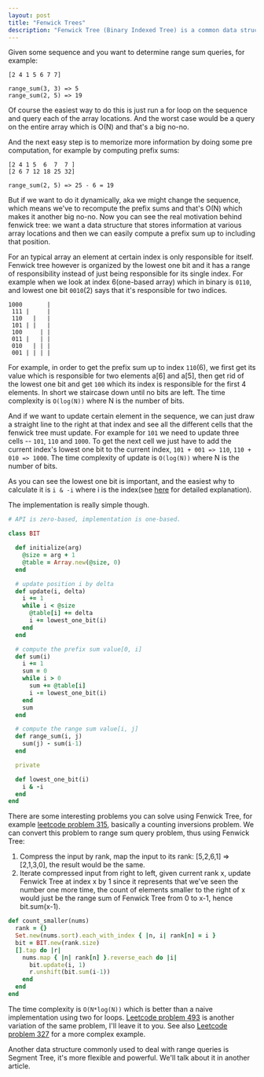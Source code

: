 ```yaml
---
layout: post
title: "Fenwick Trees"
description: "Fenwick Tree (Binary Indexed Tree) is a common data structure used to solve range sum problem. Here I provide some intuition and solves some leetcode problems with it."
---
```


Given some sequence and you want to determine range sum queries, for example:

```
[2 4 1 5 6 7 7]

range_sum(3, 3) => 5
range_sum(2, 5) => 19
```

Of course the easiest way to do this is just run a for loop on the sequence and query each of the array locations. And the worst case would be a query on the entire array which is O(N) and that's a big no-no.

And the next easy step is to memorize more information by doing some pre computation, for example by computing prefix sums:

```
[2 4 1 5  6  7  7 ]
[2 6 7 12 18 25 32]

range_sum(2, 5) => 25 - 6 = 19
```

But if we want to do it dynamically, aka we might change the sequence, which means we've to recompute the prefix sums and that's O(N) which makes it another big no-no. Now you can see the real motivation behind fenwick tree: we want a data structure that stores information at various array locations and then we can easily compute a prefix sum up to including that position.

For an typical array an element at certain index is only responsible for itself. Fenwick tree however is organized by the lowest one bit and it has a range of responsibility instead of just being responsible for its single index. For example when we look at index 6(one-based array) which in binary is `0110`, and lowest one bit `0010`(2) says that it's responsible for two indices.

```
1000       |
 111 |     |
 110   |   |
 101 | |   |
 100     | |
 011 |   | |
 010   | | |
 001 | | | |
```

For example, in order to get the prefix sum up to index `110`(6), we first get its value which is responsible for two elements a[6] and a[5], then get rid of the lowest one bit and get `100` which its index is responsible for the first 4 elements. In short we staircase down until no bits are left. The time complexity is `O(log(N))` where N is the number of bits.

And if we want to update certain element in the sequence, we can just draw a straight line to the right at that index and see all the different cells that the fenwick tree must update. For example for `101` we need to update three cells -- `101`, `110` and `1000`. To get the next cell we just have to add the current index's lowest one bit to the current index, `101 + 001 => 110`, `110 + 010 => 1000`. The time complexity of update is `O(log(N))` where N is the number of bits.

As you can see the lowest one bit is important, and the easiest why to calculate it is `i & -i` where i is the index(see [here](/2018/things-I-wish-I-knew-about-bitwise-operators) for detailed explanation).

The implementation is really simple though.

```ruby
# API is zero-based, implementation is one-based.

class BIT

  def initialize(arg)
	@size = arg + 1
	@table = Array.new(@size, 0)
  end

  # update position i by delta
  def update(i, delta)
	i += 1
	while i < @size
	  @table[i] += delta
	  i += lowest_one_bit(i)
	end
  end

  # compute the prefix sum value[0, i]
  def sum(i)
	i += 1
	sum = 0
	while i > 0
	  sum += @table[i]
	  i -= lowest_one_bit(i)
	end
	sum
  end

  # compute the range sum value[i, j]
  def range_sum(i, j)
	sum(j) - sum(i-1)
  end

  private

  def lowest_one_bit(i)
	i & -i
  end
end
```

There are some interesting problems you can solve using Fenwick Tree, for example [leetcode problem 315](https://leetcode.com/problems/count-of-smaller-numbers-after-self/description), basically a counting inversions problem. We can convert this problem to range sum query problem, thus using Fenwick Tree:

1. Compress the input by rank, map the input to its rank: [5,2,6,1] => [2,1,3,0], the result would be the same.
2. Iterate compressed input from right to left, given current rank x, update Fenwick Tree at index x by 1 since it represents that we've seen the number one more time, the count of elements smaller to the right of x would just be the range sum of Fenwick Tree from 0 to x-1, hence bit.sum(x-1).

```ruby
def count_smaller(nums)
  rank = {}
  Set.new(nums.sort).each_with_index { |n, i| rank[n] = i }
  bit = BIT.new(rank.size)
  [].tap do |r|
	nums.map { |n| rank[n] }.reverse_each do |i|
	  bit.update(i, 1)
	  r.unshift(bit.sum(i-1))
	end
  end
end
```

The time complexity is `O(N*log(N))` which is better than a naive implementation using two for loops. [Leetcode problem 493](https://leetcode.com/problems/reverse-pairs/description) is another variation of the same problem, I'll leave it to you. See also [Leetcode problem 327](https://leetcode.com/problems/count-of-range-sum/description) for a more complex example.

Another data structure commonly used to deal with range queries is Segment Tree, it's more flexible and powerful. We'll talk about it in another article.

